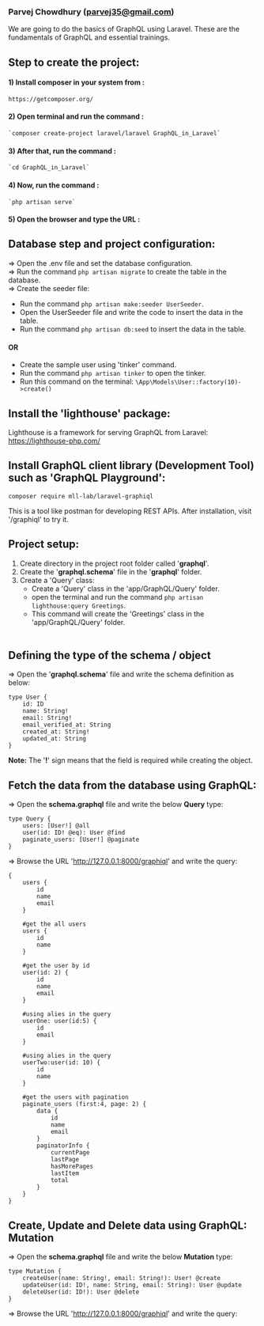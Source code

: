 ### Parvej Chowdhury (parvej35@gmail.com)

We are going to do the basics of GraphQL using Laravel. These are the fundamentals of GraphQL and essential trainings.

## Step to create the project:

#### 1) Install composer in your system from :
    https://getcomposer.org/

#### 2) Open terminal and run the command :
    `composer create-project laravel/laravel GraphQL_in_Laravel`

#### 3) After that, run the command :
    `cd GraphQL_in_Laravel`

#### 4) Now, run the command :
    `php artisan serve`

#### 5) Open the browser and type the URL :

## Database step and project configuration:

=> Open the .env file and set the database configuration.<br>
=> Run the command `php artisan migrate` to create the table in the database.<br>
=> Create the seeder file:
- Run the command `php artisan make:seeder UserSeeder`.
- Open the UserSeeder file and write the code to insert the data in the table.
- Run the command `php artisan db:seed` to insert the data in the table.<br>

#### OR ####

- Create the sample user using 'tinker' command.
- Run the command `php artisan tinker` to open the tinker.
- Run this command on the terminal: `\App\Models\User::factory(10)->create()`<br>

## Install the 'lighthouse' package:
Lighthouse is a framework for serving GraphQL from Laravel: https://lighthouse-php.com/

## Install GraphQL client library (Development Tool) such as 'GraphQL Playground':
`composer require mll-lab/laravel-graphiql`

This is a tool like postman for developing REST APIs. After installation, visit '/graphiql' to try it.


## Project setup:

1) Create directory in the project root folder called '<b>graphql</b>'.
2) Create the '<b>graphql.schema</b>' file in the '<b>graphql</b>' folder. 
3) Create a 'Query' class:
   - Create a 'Query' class in the 'app/GraphQL/Query' folder.
   - open the terminal and run the command `php artisan lighthouse:query Greetings`.
   - This command will create the 'Greetings' class in the 'app/GraphQL/Query' folder.<br><br>

## Defining the type of the schema / object
=> Open the '<b>graphql.schema</b>' file and write the schema definition as below:

    type User {
        id: ID
        name: String!
        email: String!
        email_verified_at: String
        created_at: String!
        updated_at: String
    }

<b>Note:</b> The '<b>!</b>' sign means that the field is required while creating the object.

## Fetch the data from the database using GraphQL: 

=> Open the <b>schema.graphql</b> file and write the below <b>Query</b> type:

    type Query {
        users: [User!] @all
        user(id: ID! @eq): User @find
        paginate_users: [User!] @paginate
    }

=> Browse the URL 'http://127.0.0.1:8000/graphiql' and write the query:<br>

    {
        users {
            id
            name
            email
        }

        #get the all users
        users {
            id
            name
        }
    
        #get the user by id
        user(id: 2) {
            id
            name
            email
        }
    
        #using alies in the query
        userOne: user(id:5) {
            id
            email
        }

        #using alies in the query
        userTwo:user(id: 10) {
            id
            name
        }
    
        #get the users with pagination
        paginate_users (first:4, page: 2) {
            data {
                id
                name
                email
            }
            paginatorInfo {
                currentPage
                lastPage
                hasMorePages
                lastItem
                total
            }
        }
    }


## Create, Update and Delete data using GraphQL: Mutation

=> Open the <b>schema.graphql</b> file and write the below <b>Mutation</b> type:

    type Mutation {
        createUser(name: String!, email: String!): User! @create
        updateUser(id: ID!, name: String, email: String): User @update
        deleteUser(id: ID!): User @delete
    }

=> Browse the URL 'http://127.0.0.1:8000/graphiql' and write the query:<br>
